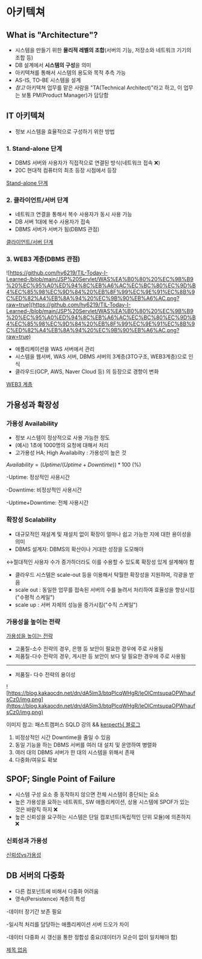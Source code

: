 # 아키텍쳐

## What is "Architecture"?

- 시스템을 만들기 위한 **물리적 레벨의 조합**(서버의 기능, 저장소와 네트워크 기기의 조합 등)
- DB 설계에서 **시스템의 구성**을 의미
- 아키텍쳐를 통해서 시스템의 용도와 목적 추측 가능
- AS-IS, TO-BE 시스템을 설계
- *참고* 아키텍쳐 업무를 맡은 사람을 "TA(Technical Architect)"라고 하고, 이 업무는 보통 PM(Product Manager)가 담당함

## IT 아키텍쳐

- 정보 시스템을 효율적으로 구성하기 위한 방법

### 1. Stand-alone 단계

- DBMS 서버와 사용자가 직접적으로 연결된 방식(네트워크 접속 ❌)
- 20C 현대적 컴퓨터의 최초 등장 시점에서 등장

[Stand-alone 단계](%E1%84%8B%E1%85%A1%E1%84%8F%E1%85%B5%E1%84%90%E1%85%A6%E1%86%A8%E1%84%8E%E1%85%A7%209eeb11334c6349928ed8ebc1d4190742/Stand-alone%20%E1%84%83%E1%85%A1%E1%86%AB%E1%84%80%E1%85%A8%20c13c9963caf649dc82588cefad3e4139.csv)

### 2. 클라이언트/서버 단계

- 네트워크 연결을 통해서 복수 사용자가 동시 사용 가능
- DB 서버 1대에 복수 사용자가 접속
- DBMS 서버가 서버가 됨(DBMS 관점)

[클라이언트/서버 단계](%E1%84%8B%E1%85%A1%E1%84%8F%E1%85%B5%E1%84%90%E1%85%A6%E1%86%A8%E1%84%8E%E1%85%A7%209eeb11334c6349928ed8ebc1d4190742/%E1%84%8F%E1%85%B3%E1%86%AF%E1%84%85%E1%85%A1%E1%84%8B%E1%85%B5%E1%84%8B%E1%85%A5%E1%86%AB%E1%84%90%E1%85%B3%20%E1%84%89%E1%85%A5%E1%84%87%E1%85%A5%20%E1%84%83%E1%85%A1%E1%86%AB%E1%84%80%E1%85%A8%20d4f1628ffc394059be15446b7bc26231.csv)

### 3. WEB3 계층(DBMS 관점)

![https://github.com/hy6219/TIL-Today-I-Learned-/blob/main/JSP%20Servlet/WAS%EA%B0%80%20%EC%9B%B9%20%EC%95%A0%ED%94%8C%EB%A6%AC%EC%BC%80%EC%9D%B4%EC%85%98%EC%9D%84%20%EB%8F%99%EC%9E%91%EC%8B%9C%ED%82%A4%EB%8A%94%20%EC%9B%90%EB%A6%AC.png?raw=true](https://github.com/hy6219/TIL-Today-I-Learned-/blob/main/JSP%20Servlet/WAS%EA%B0%80%20%EC%9B%B9%20%EC%95%A0%ED%94%8C%EB%A6%AC%EC%BC%80%EC%9D%B4%EC%85%98%EC%9D%84%20%EB%8F%99%EC%9E%91%EC%8B%9C%ED%82%A4%EB%8A%94%20%EC%9B%90%EB%A6%AC.png?raw=true)

- 애플리케이션을 WAS 서버에서 관리
- 시스템을 웹서버, WAS 서버, DBMS 서버의 3계층(3TO구조, WEB3계층)으로 인식
- 클라우드(GCP, AWS, Naver Cloud 등) 의 등장으로 경향이 변화

[WEB3 계층](%E1%84%8B%E1%85%A1%E1%84%8F%E1%85%B5%E1%84%90%E1%85%A6%E1%86%A8%E1%84%8E%E1%85%A7%209eeb11334c6349928ed8ebc1d4190742/WEB3%20%E1%84%80%E1%85%A8%E1%84%8E%E1%85%B3%E1%86%BC%206f6744bc87314ffa9931c114de9c7784.csv)

## 가용성과 확장성

### 가용성 Availability

- 정보 시스템이 정상적으로 사용 가능한 정도
- (예시) 1초에 1000명의 요청에 대해서 처리
- 고가용성 HA; High Availabilty : 가용성이 높은 것

$Availability=(Uptime/(Uptime+Downtime))*100$ (%)

-Uptime: 정상적인 사용시간

-Downtime: 비정상적인 사용시간

-Uptime+Downtime: 전체 사용시간

### 확장성 Scalability

- 대규모적인 재설계 및 재설치 없이 확장이 얼마나 쉽고 가능한 지에 대한 용이성을 의미
- DBMS 설계자: DBMS의 확산이나 거대한 성장을 도모해야

↔️절대적인 사용자 수가 증가하더라도 이를 수용할 수 있도록 확장성 있게 설계해야 함

- 클라우드 시스템은 scale-out 등을 이용해서 탁월한 확장성을 지원하여, 각광을 받음
- scale out : 동일한 업무를 접속된 서버의 수를 늘려서 처리하여 효율성을 향상시킴("수평적 스케일")
- scale up : 서버 자체의 성능을 증가시킴("수직 스케일")

### 가용성을 높이는 전략

[가용성을 높이는 전략](%E1%84%8B%E1%85%A1%E1%84%8F%E1%85%B5%E1%84%90%E1%85%A6%E1%86%A8%E1%84%8E%E1%85%A7%209eeb11334c6349928ed8ebc1d4190742/%E1%84%80%E1%85%A1%E1%84%8B%E1%85%AD%E1%86%BC%E1%84%89%E1%85%A5%E1%86%BC%E1%84%8B%E1%85%B3%E1%86%AF%20%E1%84%82%E1%85%A9%E1%87%81%E1%84%8B%E1%85%B5%E1%84%82%E1%85%B3%E1%86%AB%20%E1%84%8C%E1%85%A5%E1%86%AB%E1%84%85%E1%85%A3%E1%86%A8%20d216f4d0e92040419e7d47fab2895d0d.csv)

- 고품질-소수 전략의 경우, 은행 등 보안이 필요한 경우에 주로 사용됨
- 저품질-다수 전략의 경우, 게시판 등 보안이 보다 덜 필요한 경우에 주로 사용됨

---

- 저품질- 다수 전략의 용이성

![https://blog.kakaocdn.net/dn/dA5lm3/btqPlcqWHgR/leOlCmtsupaOPWhaufsCz0/img.png](https://blog.kakaocdn.net/dn/dA5lm3/btqPlcqWHgR/leOlCmtsupaOPWhaufsCz0/img.png)

이미지 참고: 패스트캠퍼스 SQLD 강의 && [kerpect님 블로그](https://kerpect.tistory.com/226)

1. 비정상적인 시간 Downtime을 줄일 수 있음
2. 동일 기능을 하는 DBMS 서버를 여러 대 설치 및 운영하여 병렬화
3. 여러 대의 DBMS 서버가 한 대의 시스템을 위해서 존재
4. 다중화/여유도 확보

## SPOF; Single Point of Failure

- 시스템 구성 요소 중 동작하지 않으면 전체 시스템이 중단되는 요소
- 높은 가용성을 요하는 네트쿼트, SW 애플리케이션, 상용 시스템에 SPOF가 있는 것은 바람직 하지 ❌
- 높은 신뢰성을 요구하는 시스템은 단일 컴포넌트(독립적인 단위 모듈)에 의존하지 ❌

### 신뢰성과 가용성

[신뢰성vs가용성](%E1%84%8B%E1%85%A1%E1%84%8F%E1%85%B5%E1%84%90%E1%85%A6%E1%86%A8%E1%84%8E%E1%85%A7%209eeb11334c6349928ed8ebc1d4190742/%E1%84%89%E1%85%B5%E1%86%AB%E1%84%85%E1%85%AC%E1%84%89%E1%85%A5%E1%86%BCvs%E1%84%80%E1%85%A1%E1%84%8B%E1%85%AD%E1%86%BC%E1%84%89%E1%85%A5%E1%86%BC%205ab21c3abcff4c6ebe6b4b084a4f47ce.csv)

## DB 서버의 다중화

- 다른 컴포넌트에 비해서 다중화 어려움
- 영속(Persistence) 계층의 특성

-데이터 장기간 보존 필요

-일시적 처리를 담당하는 애플리케이션 서버 드오가 차이

-데이터 다중화 시 갱신을 통한 정합성 중요(데이터가 모순이 없이 일치해야 함)

[제목 없음](%E1%84%8B%E1%85%A1%E1%84%8F%E1%85%B5%E1%84%90%E1%85%A6%E1%86%A8%E1%84%8E%E1%85%A7%209eeb11334c6349928ed8ebc1d4190742/%E1%84%8C%E1%85%A6%E1%84%86%E1%85%A9%E1%86%A8%20%E1%84%8B%E1%85%A5%E1%86%B9%E1%84%82%E1%85%B3%E1%86%AB%20%E1%84%83%E1%85%A6%E1%84%8B%E1%85%B5%E1%84%90%E1%85%A5%E1%84%87%E1%85%A6%E1%84%8B%E1%85%B5%E1%84%89%E1%85%B3%203a29f904edfc491c9c2659c5f5ea7fa0.csv)